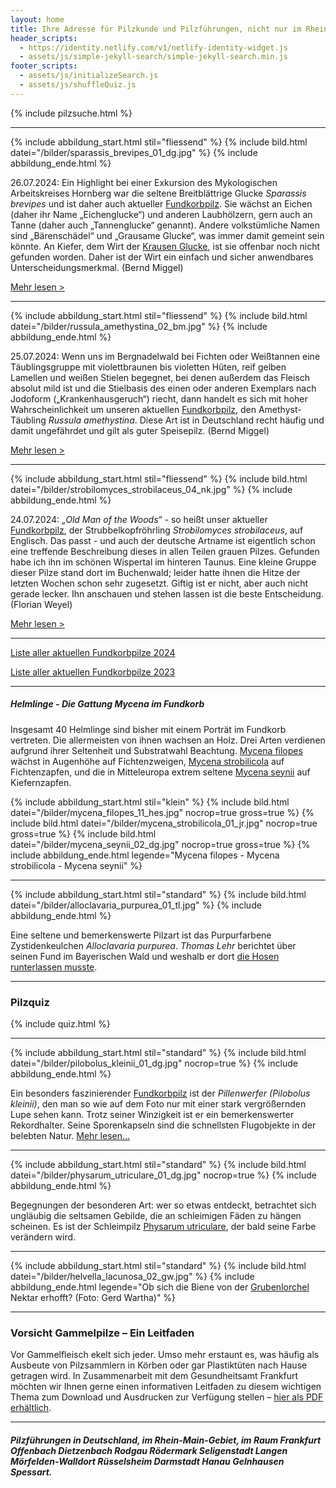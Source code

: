 ```yaml
---
layout: home
title: Ihre Adresse für Pilzkunde und Pilzführungen, nicht nur im Rhein-Main-Gebiet
header_scripts:
  - https://identity.netlify.com/v1/netlify-identity-widget.js
  - assets/js/simple-jekyll-search/simple-jekyll-search.min.js
footer_scripts:
  - assets/js/initializeSearch.js
  - assets/js/shuffleQuiz.js
---
```

{% include pilzsuche.html %}

- - -

{% include abbildung_start.html stil="fliessend" %}
{% include bild.html datei="/bilder/sparassis_brevipes_01_dg.jpg" %}
{% include abbildung_ende.html %}

26.07.2024: Ein Highlight bei einer Exkursion des Mykologischen Arbeitskreises Hornberg war die seltene Breitblättrige Glucke *Sparassis brevipes* und ist daher auch aktueller [Fundkorbpilz](AA "Glossar-"). Sie wächst an Eichen (daher ihr Name „Eichenglucke“) und anderen Laubhölzern, gern auch an Tanne (daher auch „Tannenglucke“ genannt). Andere volkstümliche Namen sind „Bärenschädel“ und „Grausame Glucke“, was immer damit gemeint sein könnte. An Kiefer, dem Wirt der [Krausen Glucke](/pilze/sparassis-crispa-krause-glucke), ist sie offenbar noch nicht gefunden worden. Daher ist der Wirt ein einfach und sicher anwendbares Unterscheidungsmerkmal. (Bernd Miggel)

[Mehr lesen >](/pilze/sparassis-brevipes-breitblättrige-glucke)

<div style="clear:  both"></div>

- - -

{% include abbildung_start.html stil="fliessend" %}
{% include bild.html datei="/bilder/russula_amethystina_02_bm.jpg" %}
{% include abbildung_ende.html %}

25.07.2024: Wenn uns im Bergnadelwald bei Fichten oder Weißtannen eine Täublingsgruppe mit violettbraunen bis violetten Hüten, reif gelben Lamellen und weißen Stielen begegnet, bei denen außerdem das Fleisch absolut mild ist und die Stielbasis des einen oder anderen Exemplars nach Jodoform („Krankenhausgeruch“) riecht, dann handelt es sich mit hoher Wahrscheinlichkeit um unseren aktuellen [Fundkorbpilz](AA "Glossar-"), den Amethyst-Täubling *Russula amethystina*. Diese Art ist in Deutschland recht häufig und damit ungefährdet und gilt als guter Speisepilz. (Bernd Miggel)

[Mehr lesen >](/pilze/russula-amethystina-amethyst-täubling)

<div style="clear:  both"></div>

- - -

{% include abbildung_start.html stil="fliessend" %}
{% include bild.html datei="/bilder/strobilomyces_strobilaceus_04_nk.jpg" %}
{% include abbildung_ende.html %}

24.07.2024: *„Old Man of the Woods“* - so heißt unser aktueller [Fundkorbpilz](AA "Glossar-"), der Strubbelkopfröhrling *Strobilomyces strobilaceus*, auf Englisch. Das passt - und auch der deutsche Artname ist eigentlich schon eine treffende Beschreibung dieses in allen Teilen grauen Pilzes. Gefunden habe ich ihn im schönen Wispertal im hinteren Taunus. Eine kleine Gruppe dieser Pilze stand dort im Buchenwald; leider hatte ihnen die Hitze der letzten Wochen schon sehr zugesetzt. Giftig ist er nicht, aber auch nicht gerade lecker. Ihn anschauen und stehen lassen ist die beste Entscheidung. (Florian Weyel)

[Mehr lesen >](/pilze/strobilomyces-strobilaceus-strubbelkopfröhrling)

<div style="clear:  both"></div>

- - -

[Liste aller aktuellen Fundkorbpilze 2024](/artikel/liste-aller-aktuellen-fundkorbpilze-2024.html)

[Liste aller aktuellen Fundkorbpilze 2023](/artikel/liste-aller-aktuellen-fundkorbpilze-2023.html)

- - -

##### Helmlinge - Die Gattung *Mycena* im Fundkorb

Insgesamt 40 Helmlinge sind bisher mit einem Porträt im Fundkorb vertreten. Die allermeisten von ihnen wachsen an Holz. Drei Arten verdienen aufgrund ihrer Seltenheit und Substratwahl Beachtung. [Mycena filopes](/pilze/mycena-filopes-zerbrechlicher-fadenhelmling) wächst in Augenhöhe auf Fichtenzweigen, [Mycena strobilicola](/pilze/mycena-strobilicola-fichtenzapfenhelmling) auf Fichtenzapfen, und die in Mitteleuropa extrem seltene [Mycena seynii](/pilze/mycena-seynii-mediterraner-kiefernzapfenhelmling) auf Kiefernzapfen.

{% include abbildung_start.html stil="klein" %}
{% include bild.html datei="/bilder/mycena_filopes_11_hes.jpg" nocrop=true gross=true %}
{% include bild.html datei="/bilder/mycena_strobilicola_01_jr.jpg" nocrop=true gross=true %}
{% include bild.html datei="/bilder/mycena_seynii_02_dg.jpg" nocrop=true gross=true %}
{% include abbildung_ende.html legende="Mycena filopes - Mycena strobilicola - Mycena seynii" %}

- - -

{% include abbildung_start.html stil="standard" %}
{% include bild.html datei="/bilder/alloclavaria_purpurea_01_tl.jpg" %}
{% include abbildung_ende.html %}

Eine seltene und bemerkenswerte Pilzart ist das Purpurfarbene Zystidenkeulchen *Alloclavaria purpurea*. *Thomas Lehr* berichtet über seinen Fund im Bayerischen Wald und weshalb er dort [die Hosen runterlassen musste](/pilze/alloclavaria-purpurea-purpurfarbenes-zystidenkeulchen).

- - -

### Pilzquiz

{% include quiz.html %}

- - -

{% include abbildung_start.html stil="standard" %}
{% include bild.html datei="/bilder/pilobolus_kleinii_01_dg.jpg" nocrop=true %}
{% include abbildung_ende.html %}

Ein besonders faszinierender [Fundkorbpilz](AA "Glossar-") ist der *Pillenwerfer (Pilobolus kleinii)*, den man so wie auf dem Foto nur mit einer stark vergrößernden Lupe sehen kann. Trotz seiner Winzigkeit ist er ein bemerkenswerter Rekordhalter. Seine Sporenkapseln sind die schnellsten Flugobjekte in der belebten Natur. [Mehr lesen...](/pilze/pilobolus-kleinii-pillenwerfer)

- - -

{% include abbildung_start.html stil="standard" %}
{% include bild.html datei="/bilder/physarum_utriculare_01_dg.jpg" nocrop=true %}
{% include abbildung_ende.html %}

Begegnungen der besonderen Art: wer so etwas entdeckt, betrachtet sich ungläubig die seltsamen Gebilde, die an schleimigen Fäden zu hängen scheinen. Es ist der Schleimpilz [Physarum utriculare](/pilze/physarum-utriculare-fadenfruchtschleimpilz), der bald seine Farbe verändern wird.

- - -

{% include abbildung_start.html stil="standard" %}
{% include bild.html datei="/bilder/helvella_lacunosa_02_gw.jpg" %}
{% include abbildung_ende.html legende="Ob sich die Biene von der <a href='/pilze/helvella-lacunosa-grubenlorchel'>Grubenlorchel</a> Nektar erhofft?  (Foto: Gerd Wartha)" %}

- - -

### Vorsicht Gammelpilze – Ein Leitfaden

Vor Gammelfleisch ekelt sich jeder. Umso mehr erstaunt es, was häufig als Ausbeute von Pilzsammlern in Körben oder gar Plastiktüten nach Hause getragen wird. In Zusammenarbeit mit dem Gesundheitsamt Frankfurt möchten wir Ihnen gerne einen informativen Leitfaden zu diesem wichtigen Thema zum Download und Ausdrucken zur Verfügung stellen – [hier als PDF erhältlich](/assets/docs/Fundkorb.de-Gammelpilze.pdf).

- - -

##### Pilzführungen in Deutschland, im Rhein-Main-Gebiet, im Raum Frankfurt Offenbach Dietzenbach Rodgau Rödermark Seligenstadt Langen Mörfelden-Walldort Rüsselsheim Darmstadt Hanau Gelnhausen Spessart.